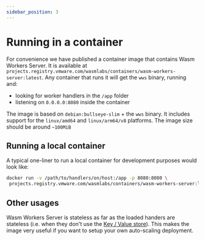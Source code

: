 ```yaml
---
sidebar_position: 3
---
```


# Running in a container

For convenience we have published a container image that contains Wasm Workers Server. It is available at `projects.registry.vmware.com/wasmlabs/containers/wasm-workers-server:latest`. Any container that runs it will get the `wws` binary, running and:

 - looking for worker handlers in the `/app` folder
 - listening on `0.0.0.0:8080` inside the container

The image is based on `debian:bullseye-slim` + the `wws` binary. It includes support for the `linux/amd64` and `linux/arm64/v8` platforms. The image size should be around `~100MiB`

## Running a local container

A typical one-liner to run a local container for development purposes would look like:

```bash
docker run -v /path/to/handlers/on/host:/app -p 8080:8080 \
 projects.registry.vmware.com/wasmlabs/containers/wasm-workers-server:latest
```

## Other usages

Wasm Workers Server is stateless as far as the loaded handers are stateless (i.e. when they don't use the [Key / Value store](../features/key-value.md)). This makes the image very useful if you want to setup your own auto-scaling deployment.

